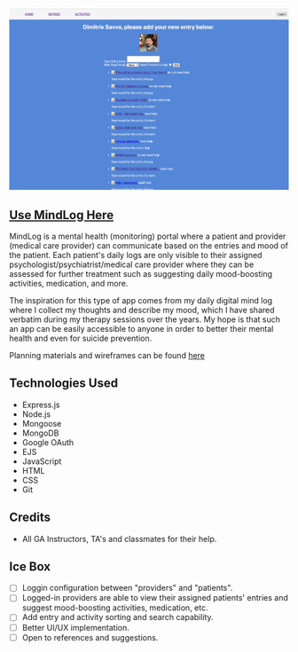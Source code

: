 ![Therapy-app screenshot](./public/assets/images/therapy-app-screenshot.png)

## [Use MindLog Here](https://therapy-app.fly.dev/)
MindLog is a mental health (monitoring) portal where a patient and provider (medical care provider) can communicate based on the entries and mood of the patient. Each patient's daily logs are only visible to their assigned psychologist/psychiatrist/medical care provider where they can be assessed for further treatment such as suggesting daily mood-boosting activities, medication, and more. 

The inspiration for this type of app comes from my daily digital mind log where I collect my thoughts and describe my mood, which I have shared verbatim during my therapy sessions over the years. My hope is that such an app can be easily accessible to anyone in order to better their mental health and even for suicide prevention. 

Planning materials and wireframes can be found [here](https://trello.com/b/CT0zC3vH/medical-chart-therapy-log)
## Technologies Used
* Express.js
* Node.js
* Mongoose
* MongoDB
* Google OAuth
* EJS
* JavaScript
* HTML
* CSS
* Git

## Credits
* All GA Instructors, TA's and classmates for their help.

## Ice Box
- [ ]  Loggin configuration between "providers" and "patients".
- [ ] Logged-in providers are able to view their assigned patients' entries and suggest mood-boosting activities, medication, etc.
- [ ] Add entry and activity sorting and search capability. 
- [ ] Better UI/UX implementation. 
- [ ] Open to references and suggestions.
